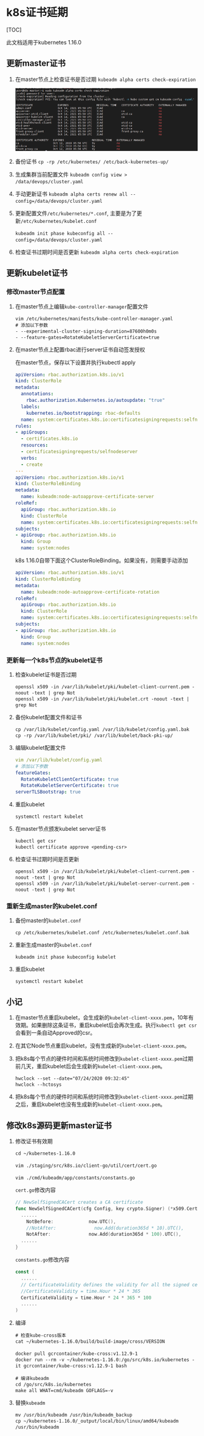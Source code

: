 # k8s证书延期

[TOC]

此文档适用于kubernetes 1.16.0

## 更新master证书

1. 在master节点上检查证书是否过期 `kubeadm alpha certs check-expiration`

    ![](./_images/k8s-certs.png)

2. 备份证书  `cp -rp /etc/kubernetes/ /etc/back-kubernetes-up/`

3. 生成集群当前配置文件 `kubeadm config view > /data/devops/cluster.yaml`

4. 手动更新证书 `kubeadm alpha certs renew all --config=/data/devops/cluster.yaml`

5. 更新配置文件`/etc/kubernetes/*.conf`, 主要是为了更新`/etc/kubernetes/kubelet.conf`

    `kubeadm init phase kubeconfig all --config=/data/devops/cluster.yaml`

6. 检查证书过期时间是否更新 `kubeadm alpha certs check-expiration`

## 更新kubelet证书

### 修改master节点配置

1. 在master节点上编辑`kube-controller-manager`配置文件

    ```shell
    vim /etc/kubernetes/manifests/kube-controller-manager.yaml
    # 添加以下参数
    - --experimental-cluster-signing-duration=87600h0m0s
    - --feature-gates=RotateKubeletServerCertificate=true
    ```

2. 在master节点上配置rbac进行server证书自动签发授权

    在master节点，保存以下设置并执行kubectl apply

    ```yaml
    apiVersion: rbac.authorization.k8s.io/v1
    kind: ClusterRole
    metadata:
      annotations:
        rbac.authorization.Kubernetes.io/autoupdate: "true"
      labels:
        kubernetes.io/bootstrapping: rbac-defaults
      name: system:certificates.k8s.io:certificatesigningrequests:selfnodeserver
    rules:
    - apiGroups:
      - certificates.k8s.io
      resources:
      - certificatesigningrequests/selfnodeserver
      verbs:
      - create
    ---
    apiVersion: rbac.authorization.k8s.io/v1
    kind: ClusterRoleBinding
    metadata:
      name: kubeadm:node-autoapprove-certificate-server
    roleRef:
      apiGroup: rbac.authorization.k8s.io
      kind: ClusterRole
      name: system:certificates.k8s.io:certificatesigningrequests:selfnodeserver
    subjects:
    - apiGroup: rbac.authorization.k8s.io
      kind: Group
      name: system:nodes
    ```

    k8s 1.16.0自带下面这个ClusterRoleBinding。如果没有，则需要手动添加

    ```yaml
    apiVersion: rbac.authorization.k8s.io/v1
    kind: ClusterRoleBinding
    metadata:
      name: kubeadm:node-autoapprove-certificate-rotation
    roleRef:
      apiGroup: rbac.authorization.k8s.io
      kind: ClusterRole
      name: system:certificates.k8s.io:certificatesigningrequests:selfnodeclient
    subjects:
    - apiGroup: rbac.authorization.k8s.io
      kind: Group
      name: system:nodes
    ```

### 更新每一个k8s节点的kubelet证书

1. 检查kubelet证书是否过期

    ```shell
    openssl x509 -in /var/lib/kubelet/pki/kubelet-client-current.pem -noout -text | grep Not
    openssl x509 -in /var/lib/kubelet/pki/kubelet.crt -noout -text | grep Not
    ```

2. 备份kubelet配置文件和证书

    ``` shell
    cp /var/lib/kubelet/config.yaml /var/lib/kubelet/config.yaml.bak
    cp -rp /var/lib/kubelet/pki/ /var/lib/kubelet/back-pki-up/
    ```

3. 编辑kubelet配置文件

    ```yaml
    vim /var/lib/kubelet/config.yaml
    # 添加以下参数
    featureGates:
      RotateKubeletClientCertificate: true
      RotateKubeletServerCertificate: true
    serverTLSBootstrap: true
    ```

4. 重启kubelet

    ```shell
    systemctl restart kubelet
    ```

5. 在master节点颁发kubelet server证书

    ```shell
    kubectl get csr
    kubectl certificate approve <pending-csr>
    ```

6. 检查证书过期时间是否更新

    ```shell
    openssl x509 -in /var/lib/kubelet/pki/kubelet-client-current.pem -noout -text | grep Not
    openssl x509 -in /var/lib/kubelet/pki/kubelet-server-current.pem -noout -text | grep Not
    ```

### 重新生成master的kubelet.conf

1. 备份master的`kubelet.conf`

    ```shell
    cp /etc/kubernetes/kubelet.conf /etc/kubernetes/kubelet.conf.bak
    ```

2. 重新生成master的`kubelet.conf`

    ```shell
    kubeadm init phase kubeconfig kubelet
    ```

3. 重启kubelet

    ```shell
    systemctl restart kubelet
    ```

## 小记

1. 在master节点重启kubelet，会生成新的`kubelet-client-xxxx.pem`，10年有效期。如果删除这条证书，重启kubelet后会再次生成。执行`kubectl get csr`会看到一条自动Approved的csr。

2. 在其它Node节点重启kubelet，没有生成新的`kubelet-client-xxxx.pem`。

3. 把k8s每个节点的硬件时间和系统时间修改到`kubelet-client-xxxx.pem`过期前几天，重启kubelet后会生成新的`kubelet-client-xxxx.pem`。

    ```shell
    hwclock --set --date="07/24/2020 09:32:45"
    hwclock --hctosys
    ```

4. 把k8s每个节点的硬件时间和系统时间修改到`kubelet-client-xxxx.pem`过期之后，重启kubelet也没有生成新的`kubelet-client-xxxx.pem`。

## 修改k8s源码更新master证书

1. 修改证书有效期

    ```shell
    cd ~/kubernetes-1.16.0

    vim ./staging/src/k8s.io/client-go/util/cert/cert.go

    vim ./cmd/kubeadm/app/constants/constants.go
    ```

    `cert.go`修改内容

    ```go
    // NewSelfSignedCACert creates a CA certificate
    func NewSelfSignedCACert(cfg Config, key crypto.Signer) (*x509.Certificate, error) {
      ......
        NotBefore:             now.UTC(),
        //NotAfter:              now.Add(duration365d * 10).UTC(),
        NotAfter:              now.Add(duration365d * 100).UTC(),
      ......
    }
    ```

    `constants.go`修改内容

    ```go
    const (
      ......
      // CertificateValidity defines the validity for all the signed certificates generated by kubeadm
      //CertificateValidity = time.Hour * 24 * 365
      CertificateValidity = time.Hour * 24 * 365 * 100
      ......
    )
    ```

2. 编译

    ```shell
    # 检查kube-cross版本
    cat ~/kubernetes-1.16.0/build/build-image/cross/VERSION

    docker pull gcrcontainer/kube-cross:v1.12.9-1
    docker run --rm -v ~/kubernetes-1.16.0:/go/src/k8s.io/kubernetes -it gcrcontainer/kube-cross:v1.12.9-1 bash

    # 编译kubeadm
    cd /go/src/k8s.io/kubernetes
    make all WHAT=cmd/kubeadm GOFLAGS=-v
    ```

3. 替换`kubeadm`

    ```shell
    mv /usr/bin/kubeadm /usr/bin/kubeadm_backup
    cp ~/kubernetes-1.16.0/_output/local/bin/linux/amd64/kubeadm /usr/bin/kubeadm
    ```